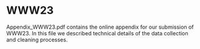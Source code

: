 # WWW23
Appendix_WWW23.pdf contains the online appendix for our submission of WWW23. In this file we described technical details of the data
collection and cleaning processes.
